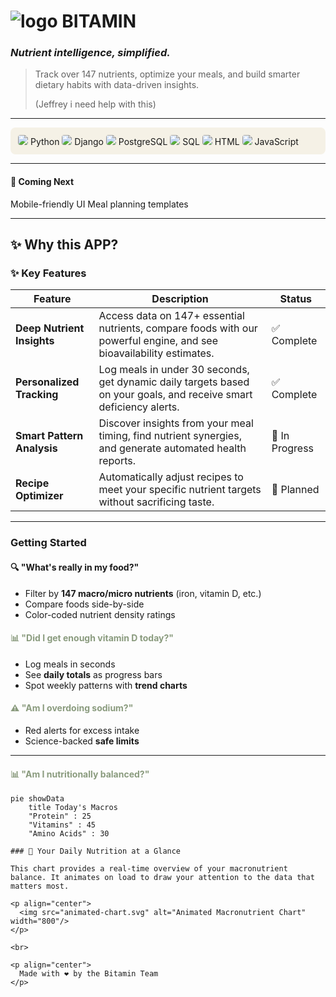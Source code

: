 
# <img src="bitamin_icon_transparent.png" width="auto" alt="logo"> BITAMIN

### *Nutrient intelligence, simplified.*
> Track over 147 nutrients, optimize your meals, and build smarter dietary habits with data-driven insights.
>
> (Jeffrey i need help with this)


---

<div style="background:#F5F1E6;padding:12px;border-radius:8px;margin-top:8px">
  <img src="https://img.icons8.com/color/24/000000/python.png" style="background:#F5F1E6;border-radius:4px"/> Python
  <img src="https://img.icons8.com/ios-filled/24/000000/django.png" style="background:#F5F1E6;border-radius:4px"/> Django
  <img src="https://img.icons8.com/color/24/000000/postgreesql.png" style="background:#F5F1E6;border-radius:4px"/> PostgreSQL
  <img src="https://img.icons8.com/color/24/000000/sql.png" style="background:#F5F1E6;border-radius:4px"/> SQL
  <img src="https://img.icons8.com/color/24/000000/html-5.png" style="background:#F5F1E6;border-radius:4px"/> HTML
  <img src="https://img.icons8.com/color/24/000000/javascript.png" style="background:#F5F1E6;border-radius:4px"/> JavaScript
</div>

---

#### 🧭 Coming Next
Mobile-friendly UI
Meal planning templates

---

## ✨ Why this APP?

### ✨ Key Features

| Feature                 | Description                                                                                             | Status      |
| ----------------------- | ------------------------------------------------------------------------------------------------------- | ----------- |
|  **Deep Nutrient Insights** | Access data on 147+ essential nutrients, compare foods with our powerful engine, and see bioavailability estimates. | ✅ Complete |
|  **Personalized Tracking**  | Log meals in under 30 seconds, get dynamic daily targets based on your goals, and receive smart deficiency alerts. | ✅ Complete |
|  **Smart Pattern Analysis**  | Discover insights from your meal timing, find nutrient synergies, and generate automated health reports.        | 🚧 In Progress |
|  **Recipe Optimizer**      | Automatically adjust recipes to meet your specific nutrient targets without sacrificing taste.                | 📅 Planned   |

---

###  Getting Started

#### <span style="color:##8A9B7E">🔍 "What's really in my food?"</span>
- Filter by **147 macro/micro nutrients** (iron, vitamin D, etc.)
- Compare foods side-by-side
- Color-coded nutrient density ratings

#### <span style="color:#8A9B7E">📊 "Did I get enough vitamin D today?"</span>
- Log meals in seconds
- See **daily totals** as progress bars
- Spot weekly patterns with **trend charts**

#### <span style="color:#8A9B7E">⚠️ "Am I overdoing sodium?"</span>
- Red alerts for excess intake
- Science-backed **safe limits**

---

#### <span style="color:#8A9B7E">📊 "Am I nutritionally balanced?"</span>
```mermaid
pie showData
    title Today's Macros
    "Protein" : 25
    "Vitamins" : 45
    "Amino Acids" : 30

### 🌱 Your Daily Nutrition at a Glance

This chart provides a real-time overview of your macronutrient balance. It animates on load to draw your attention to the data that matters most.

<p align="center">
  <img src="animated-chart.svg" alt="Animated Macronutrient Chart" width="800"/>
</p>

<br>

<p align="center">
  Made with ❤️ by the Bitamin Team
</p>
